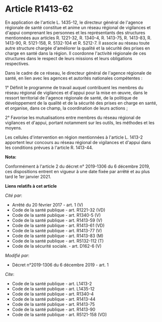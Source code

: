 # Article R1413-62

En application de l'article L. 1435-12, le directeur général de l'agence régionale de santé constitue et anime un réseau
régional de vigilances et d'appui comprenant les personnes et les représentants des structures mentionnées aux articles R.
1221-32, R. 1340-4, R. 1413-75, R. 1413-83, R. 1413-90, R. 5121-158, R. 5132-104 et R. 5212-7. Il associe au réseau toute
autre structure chargée d'améliorer la qualité et la sécurité des prises en charge en santé dans la région. Il coordonne
l'activité régionale de ces structures dans le respect de leurs missions et leurs obligations respectives.

Dans le cadre de ce réseau, le directeur général de l'agence régionale de santé, en lien avec les agences et autorités
nationales compétentes :

1° Définit le programme de travail auquel contribuent les membres du réseau régional de vigilances et d'appui pour la mise en
œuvre, dans le ressort territorial de l'agence régionale de santé, de la politique de développement de la qualité et de la
sécurité des prises en charge en santé, et organise, dans ce champ, la coordination de leurs actions ;

2° Favorise les mutualisations entre membres du réseau régional de vigilances et d'appui, portant notamment sur les outils,
les méthodes et les moyens.

Les cellules d'intervention en région mentionnées à l'article L. 1413-2 apportent leur concours au réseau régional de
vigilances et d'appui dans les conditions prévues à l'article R. 1413-44.

**Nota:**

Conformément à l'article 2 du décret n° 2019-1306 du 6 décembre 2019, ces dispositions entrent en vigueur à une date fixée
par arrêté et au plus tard le 1er janvier 2021.

**Liens relatifs à cet article**

_Cité par_:

  - Arrêté du 20 février 2017 - art. 1 (V)
  - Code de la santé publique - art. R1221-32 (VD)
  - Code de la santé publique - art. R1340-5 (V)
  - Code de la santé publique - art. R1413-59 (V)
  - Code de la santé publique - art. R1413-61 (VD)
  - Code de la santé publique - art. R1413-77 (V)
  - Code de la santé publique - art. R1413-83 (M)
  - Code de la santé publique - art. R5132-112 (T)
  - Code de la sécurité sociale. - art. D162-6 (V)

_Modifié par_:

  - Décret n°2019-1306 du 6 décembre 2019 - art. 1

_Cite_:

  - Code de la santé publique - art. L1413-2
  - Code de la santé publique - art. L1435-12
  - Code de la santé publique - art. R1340-4
  - Code de la santé publique - art. R1413-44
  - Code de la santé publique - art. R1413-75
  - Code de la santé publique - art. R1413-90
  - Code de la santé publique - art. R5121-158 (VD)
